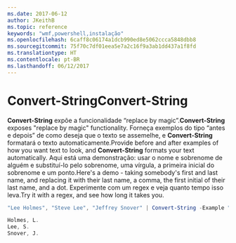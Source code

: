 ```yaml
---
ms.date: 2017-06-12
author: JKeithB
ms.topic: reference
keywords: "wmf,powershell,instalação"
ms.openlocfilehash: 6caff8c06174a1dcb990ed8e5062ccca5848dbb8
ms.sourcegitcommit: 75f70c7df01eea5e7a2c16f9a3ab1dd437a1f8fd
ms.translationtype: HT
ms.contentlocale: pt-BR
ms.lasthandoff: 06/12/2017
---
```

# <a name="convert-string"></a><span data-ttu-id="b5c3a-102">Convert-String</span><span class="sxs-lookup"><span data-stu-id="b5c3a-102">Convert-String</span></span>
<span data-ttu-id="b5c3a-103">**Convert-String** expõe a funcionalidade “replace by magic”.</span><span class="sxs-lookup"><span data-stu-id="b5c3a-103">**Convert-String** exposes "replace by magic" functionality.</span></span> <span data-ttu-id="b5c3a-104">Forneça exemplos do tipo “antes e depois” de como deseja que o texto se assemelhe, e **Convert-String** formatará o texto automaticamente.</span><span class="sxs-lookup"><span data-stu-id="b5c3a-104">Provide before and after examples of how you want text to look, and **Convert-String** formats your text automatically.</span></span> <span data-ttu-id="b5c3a-105">Aqui está uma demonstração: usar o nome e sobrenome de alguém e substituí-lo pelo sobrenome, uma vírgula, a primeira inicial do sobrenome e um ponto.</span><span class="sxs-lookup"><span data-stu-id="b5c3a-105">Here's a demo - taking somebody's first and last name, and replacing it with their last name, a comma, the first initial of their last name, and a dot.</span></span> <span data-ttu-id="b5c3a-106">Experimente com um regex e veja quanto tempo isso leva.</span><span class="sxs-lookup"><span data-stu-id="b5c3a-106">Try it with a regex, and see how long it takes you.</span></span>

```powershell
"Lee Holmes", "Steve Lee", "Jeffrey Snover" | Convert-String -Example "Bill Gates=Gates, B.","John Smith=Smith, J."

Holmes, L.
Lee, S.
Snover, J.
```

